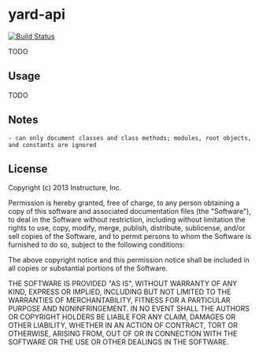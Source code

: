 # yard-api

[![Build Status](https://travis-ci.org/amireh/yard-api.png)](https://travis-ci.org/amireh/yard-api)

TODO

## Usage

TODO

## Notes

    - can only document classes and class methods; modules, root objects, and constants are ignored


## License
Copyright (c) 2013 Instructure, Inc.

Permission is hereby granted, free of charge, to any person obtaining a copy of this software and associated documentation files (the "Software"), to deal in the Software without restriction, including without limitation the rights to use, copy, modify, merge, publish, distribute, sublicense, and/or sell copies of the Software, and to permit persons to whom the Software is furnished to do so, subject to the following conditions:

The above copyright notice and this permission notice shall be included in all copies or substantial portions of the Software.

THE SOFTWARE IS PROVIDED "AS IS", WITHOUT WARRANTY OF ANY KIND, EXPRESS OR IMPLIED, INCLUDING BUT NOT LIMITED TO THE WARRANTIES OF MERCHANTABILITY, FITNESS FOR A PARTICULAR PURPOSE AND NONINFRINGEMENT. IN NO EVENT SHALL THE AUTHORS OR COPYRIGHT HOLDERS BE LIABLE FOR ANY CLAIM, DAMAGES OR OTHER LIABILITY, WHETHER IN AN ACTION OF CONTRACT, TORT OR OTHERWISE, ARISING FROM, OUT OF OR IN CONNECTION WITH THE SOFTWARE OR THE USE OR OTHER DEALINGS IN THE SOFTWARE.